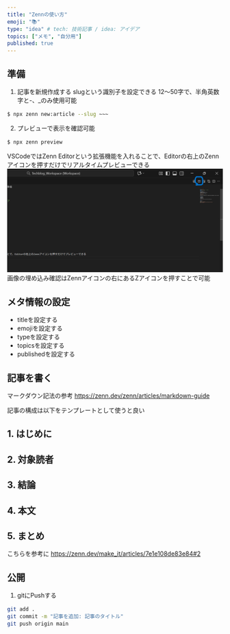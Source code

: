 ```yaml
---
title: "Zennの使い方"
emoji: "📚"
type: "idea" # tech: 技術記事 / idea: アイデア
topics: ["メモ", "自分用"]
published: true
---
```

## 準備
1. 記事を新規作成する
slugという識別子を設定できる
12～50字で、半角英数字と-、_のみ使用可能
```bash
$ npx zenn new:article --slug ~~~
```
2. プレビューで表示を確認可能
```bash
$ npx zenn preview
```
VSCodeではZenn Editorという拡張機能を入れることで、Editorの右上のZennアイコンを押すだけでリアルタイムプレビューできる
![](/Images/how-to-use-zenn/HowToPreview.png)
画像の埋め込み確認はZennアイコンの右にあるZアイコンを押すことで可能

## メタ情報の設定
- titleを設定する
- emojiを設定する
- typeを設定する
- topicsを設定する
- publishedを設定する

## 記事を書く
マークダウン記法の参考
https://zenn.dev/zenn/articles/markdown-guide

記事の構成は以下をテンプレートとして使うと良い
## 1. はじめに

## 2. 対象読者

## 3. 結論

## 4. 本文

## 5. まとめ

こちらを参考に
https://zenn.dev/make_it/articles/7e1e108de83e84#2

## 公開
1. gitにPushする
```bash
git add .
git commit -m "記事を追加: 記事のタイトル"
git push origin main
```